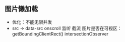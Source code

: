 ## 图片懒加载
- 优化：不能无限并发
- src -> data-src
  onscroll 监听 
  截流
  图片是否在可视区：
    getBoundingClientRect()
    intersectionObserver

